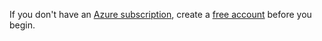 If you don't have an [Azure subscription](/azure/developer/intro/azure-developer-billing#what-is-an-azure-subscription), create a [free account](https://azure.microsoft.com/free/?ref=microsoft.com&utm_source=microsoft.com&utm_medium=docs&utm_campaign=visualstudio) before you begin.